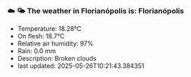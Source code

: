 ### ☁️ 🌤️  The weather in Florianópolis is: Florianópolis

- Temperature: 18.28°C
- On flesh: 18.7°C
- Relative air humidity: 97%
- Rain: 0.0 mm
- Description: Broken clouds
- last updated: 2025-05-26T10:21:43.384351
